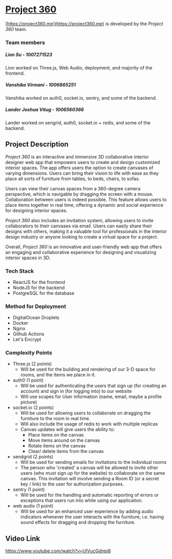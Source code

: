 # [Project 360](https://project360.me)

[https://project360.me](https://project360.me) is developed by the _Project 360_ team.

### Team members

##### Lion Su - 1007271523

Lion worked on Three.js, Web Audio, deployment, and majority of the frontend.

##### Vanshika Virmani - 1006865251

Vanshika worked on auth0, socket.io, sentry, and some of the backend.

##### Lander Joshua Vitug - 1006560366

Lander worked on sengrid, auth0, socket.io + redis, and some of the backend.

## Project Description

_Project 360_ is an interactive and immersive 3D collaborative interior designer web app that empowers users to create and design customized interior spaces. The app offers users the option to create canvases of varying dimensions. Users can bring their vision to life with ease as they place all sorts of furniture from tables, to beds, chairs, to sofas.

Users can view their canvas spaces from a 360-degree camera perspective, which is navigable by dragging the screen with a mouse. Collaboration between users is indeed possible. This feature allows users to place items together in real time, offering a dynamic and social experience for designing interior spaces.

_Project 360_ also includes an invitation system, allowing users to invite collaborators to their canvases via email. Users can easily share their designs with others, making it a valuable tool for professionals in the interior design industry or anyone looking to create a virtual space for a project.

Overall, _Project 360_ is an innovative and user-friendly web app that offers an engaging and collaborative experience for designing and visualizing interior spaces in 3D.

### Tech Stack

- ReactJS for the frontend
- NodeJS for the backend
- PostgreSQL for the database

### Method for Deployment

- DigitalOcean Droplets
- Docker
- Nginx
- Github Actions
- Let's Encrypt

### Complexity Points

- Three.js (2 points)
  - Will be used for the building and rendering of our 3-D space for rooms, and the items we place in it.
- auth0 (1 point)
  - Will be used for authenticating the users that sign up (for creating an account) and sign in (for logging into) to our website
  - Will use scopes for User information (name, email, maybe a profile picture)
- socket.io (2 points)
  - Will be used for allowing users to collaborate on dragging the furniture to the room in real time.
  - Will also include the usage of redis to work with multiple replicas
  - Canvas updates will give users the ability to:
    - Place items on the canvas
    - Move items around on the canvas
    - Rotate items on the canvas
    - Clear/ delete items from the canvas
- sendgrid (2 points)
  - Will be used for sending emails for invitations to the individual rooms
  - The person who 'created' a canvas will be allowed to invite other users (who must sign up for the website) to collaborate on the same canvas. This invitation will involve sending a Room ID (or a secret key / link) to the user for authorization purposes.
- sentry (1 point)
  - Will be used for the handling and automatic reporting of errors or exceptions that users run into while using our application.
- web audio (1 point)
  - Will be used for an enhanced user experience by adding audio indicators whenever the user interacts with the furniture, i.e. having sound effects for dragging and dropping the furniture.

## Video Link

https://www.youtube.com/watch?v=UIVucGdnpj8
